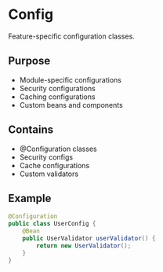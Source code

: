 # Config
Feature-specific configuration classes.

## Purpose
- Module-specific configurations
- Security configurations
- Caching configurations
- Custom beans and components

## Contains
- @Configuration classes
- Security configs
- Cache configurations
- Custom validators

## Example
```java
@Configuration
public class UserConfig {
    @Bean
    public UserValidator userValidator() {
        return new UserValidator();
    }
}
```
